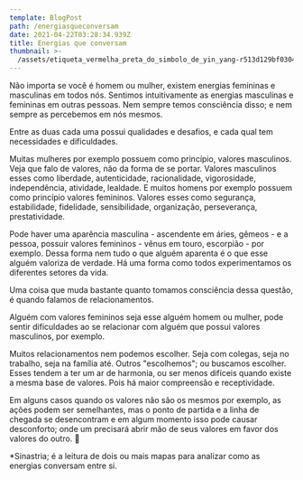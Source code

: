 ```yaml
---
template: BlogPost
path: /energiasqueconversam
date: 2021-04-22T03:28:34.939Z
title: Energias que conversam
thumbnail: >-
  /assets/etiqueta_vermelha_preta_do_simbolo_de_yin_yang-r513d129bf0304c658a4caf2e2884b8be_0ugmp_8byvr_540.jpg
---
```

Não importa se você é homem ou mulher, existem energias femininas e masculinas em todos nós. Sentimos intuitivamente as energias masculinas e femininas em outras pessoas. Nem sempre temos consciência disso; e nem sempre as percebemos em nós mesmos.

Entre as duas cada uma possui qualidades e desafios, e cada qual tem necessidades e dificuldades.

Muitas mulheres por exemplo possuem como princípio, valores masculinos. Veja que falo de valores, não da forma de se portar. Valores masculinos esses como liberdade, autenticidade, racionalidade, vigorosidade, independência, atividade, lealdade.
E muitos homens por exemplo possuem como princípio valores femininos. Valores esses como segurança, estabilidade, fidelidade, sensibilidade, organização, perseverança, prestatividade.

Pode haver uma aparência masculina - ascendente em áries, gêmeos - e a pessoa, possuir valores femininos - vênus em touro, escorpião - por exemplo.
Dessa forma nem tudo o que alguém aparenta é o que esse alguém valoriza de verdade. Há uma forma como todos experimentamos os diferentes setores da vida.

Uma coisa que muda bastante quanto tomamos consciência dessa questão, é quando falamos de relacionamentos.

Alguém com valores femininos seja esse alguém homem ou mulher, pode sentir dificuldades ao se relacionar com alguém que possui valores masculinos, por exemplo.

Muitos relacionamentos nem podemos escolher. Seja com colegas, seja no trabalho, seja na família até. Outros "escolhemos"; ou buscamos escolher. Esses tendem a ter um ar de harmonia, ou ser menos difíceis quando existe a mesma base de valores. Pois há maior compreensão e receptividade.

Em alguns casos quando os valores não são os mesmos por exemplo, as ações podem ser semelhantes, mas o ponto de partida e a linha de chegada se desencontram e em algum momento isso pode causar desconforto; onde um precisará abrir mão de seus valores em favor dos valores do outro. 🌌

*Sinastria; é a leitura de dois ou mais mapas para analizar como as energias conversam entre si.
